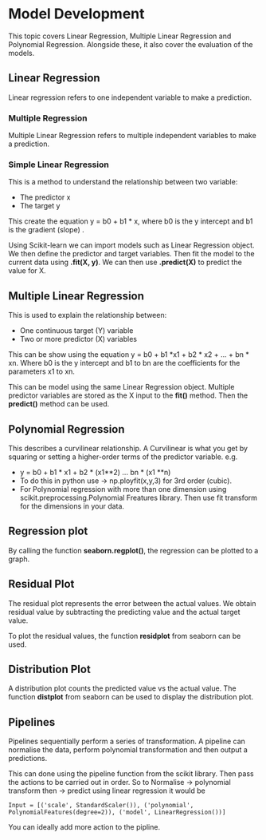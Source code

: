# Model Development

This topic covers Linear Regression, Multiple Linear Regression and Polynomial Regression. Alongside these, it also cover the evaluation of the models.

## Linear Regression

Linear regression refers to one independent variable to make a prediction.

### Multiple Regression 
 Multiple Linear Regression refers to multiple independent variables to make a prediction. 

### Simple Linear Regression 
This is a method to understand the relationship between two variable:
* The predictor x
* The target y

This create the equation y = b0 + b1 * x, where b0 is the y intercept and b1 is the gradient (slope) .

Using Scikit-learn we can import models such as Linear Regression object. We then define the predictor and target variables. Then fit the model to the current data using **.fit(X, y)**. We can then use **.predict(X)** to predict the value for X.

## Multiple Linear Regression 

This is used to explain the relationship between:
* One continuous target (Y) variable
* Two or more predictor (X) variables 

This can be show using the equation y = b0 + b1 *x1 + b2 * x2 + ... + bn * xn. Where b0 is the y intercept and b1 to bn are the coefficients for the parameters x1 to xn.

This can be model using the same Linear Regression object. Multiple predictor variables are stored as the X input to the **fit()** method. Then the **predict()** method can be used. 


## Polynomial Regression
This describes a curvilinear relationship. A Curvilinear is what you get by squaring or setting a higher-order terms of the predictor variable. 
e.g.
* y = b0 + b1 * x1 + b2 * (x1**2) ... bn * (x1 **n)
* To do this in python use -> np.ployfit(x,y,3) for 3rd order (cubic). 
* For Polynomial regression with more than one dimension using scikit.preprocessing.Polynomial Freatures library. Then use fit transform for the dimensions in your data.


## Regression plot

By calling the function **seaborn.regplot()**, the regression can be plotted to a graph. 

## Residual Plot

The residual plot represents the error between the actual values. We obtain residual value by subtracting the predicting value and the actual target value. 

To plot the residual values, the function **residplot** from seaborn can be used. 

## Distribution Plot

A distribution plot counts the predicted value vs the actual value. The function **distplot** from seaborn can be used to display the distribution plot.

## Pipelines
Pipelines sequentially perform a series of transformation. A pipeline can normalise the data, perform polynomial transformation and then output a predictions. 

This can done using the pipeline function from the scikit library. Then pass the actions to be carried out in order. 
So to Normalise -> polynomial transform then -> predict using linear regression it would be 
    
    Input = [('scale', StandardScaler()), ('polynomial', PolynomialFeatures(degree=2)), ('model', LinearRegression())]

You can ideally add more action to the pipline.